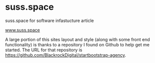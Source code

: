 # suss.space
suss.space for software infastucture article

www.suss.space

A large portion of this sites layout and style (along with some front end functionality) is thanks to a repository I found on Github to help get me started. The URL for that repository is https://github.com/BlackrockDigital/startbootstrap-agency.

